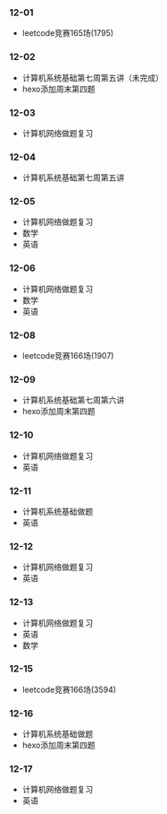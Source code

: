 ### 12-01
* leetcode竞赛165场(1795)
### 12-02
* 计算机系统基础第七周第五讲（未完成）
* hexo添加周末第四题
### 12-03
* 计算机网络做题复习
### 12-04
* 计算机系统基础第七周第五讲
### 12-05
* 计算机网络做题复习
* 数学
* 英语
### 12-06
* 计算机网络做题复习
* 数学
* 英语
### 12-08
* leetcode竞赛166场(1907)
### 12-09
* 计算机系统基础第七周第六讲
* hexo添加周末第四题
### 12-10
* 计算机网络做题复习
* 英语
### 12-11
* 计算机系统基础做题
* 英语
### 12-12
* 计算机网络做题复习
* 英语
### 12-13
* 计算机网络做题复习
* 英语
* 数学
### 12-15
* leetcode竞赛166场(3594)
### 12-16
* 计算机系统基础做题
* hexo添加周末第四题
### 12-17
* 计算机网络做题复习
* 英语